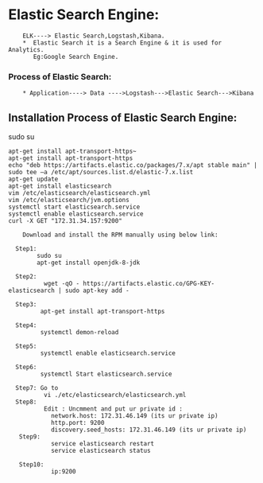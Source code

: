 # Elastic Search Engine:
        ELK----> Elastic Search,Logstash,Kibana.
        *  Elastic Search it is a Search Engine & it is used for Analytics.
           Eg:Google Search Engine.
           
### Process of Elastic Search:

        * Application----> Data ---->Logstash--->Elastic Search--->Kibana

## Installation Process of Elastic Search Engine:
sudo su
    
   
    apt-get install apt-transport-https~
    apt-get install apt-transport-https
    echo "deb https://artifacts.elastic.co/packages/7.x/apt stable main" | sudo tee –a /etc/apt/sources.list.d/elastic-7.x.list
    apt-get update
    apt-get install elasticsearch
    vim /etc/elasticsearch/elasticsearch.yml
    vim /etc/elasticsearch/jvm.options
    systemctl start elasticsearch.service
    systemctl enable elasticsearch.service
    curl -X GET "172.31.34.157:9200"

        Download and install the RPM manually using below link:
        
      Step1: 
            sudo su
            apt-get install openjdk-8-jdk
      
      Step2: 
              wget -qO - https://artifacts.elastic.co/GPG-KEY-elasticsearch | sudo apt-key add -
      
      Step3: 
             apt-get install apt-transport-https
      
      Step4:  
             systemctl demon-reload
      
      Step5: 
             systemctl enable elasticsearch.service
      
      Step6: 
             systemctl Start elasticsearch.service
      
      Step7: Go to 
              vi ./etc/elasticsearch/elasticsearch.yml 
      Step8:
              Edit : Uncmment and put ur private id :
                network.host: 172.31.46.149 (its ur private ip)
                http.port: 9200
                discovery.seed_hosts: 172.31.46.149 (its ur private ip)
       Step9:
                service elasticsearch restart
                service elasticsearch status
                
       Step10: 
                ip:9200
                
        
       
             
